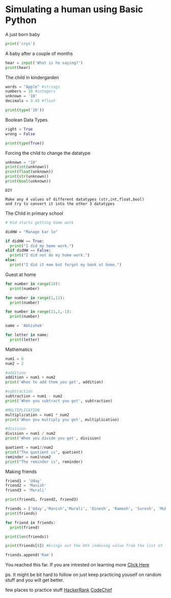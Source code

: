 # Simulating a human using Basic Python

A just born baby
```python
print('crys')
```
A baby after a couple of months
```python
hear = input('What is he saying?')
print(hear)
```
The child in kindergarden
```python
words = "Apple" #strings
numbers = 10 #integers
unknown = '10'
decimals = 3.45 #float

print(type('10'))
```
Boolean Data Types
```python
right = True
wrong = False

print(type(True))
```
Forcing the child to change the datatype
```python
unknown = "10"
print(int(unknown))
print(float(unknown))
print(str(unknown))
print(bool(unknown))
```
```
DIY

Make any 4 values of different datatypes (str,int,float,bool)
and try to convert it into the other 3 datatypes
```
The Child in primary school
```python
# Kid starts getting home work

didHW = "Manage kar le"

if didHW == True:
  print("I did my home work.")
elif didHW == False:
  print("I did not do my home work.")
else:
  print("I did it mam but forgot my book at home.")
```
Guest at home
```python
for number in range(10):
  print(number)
```
```python
for number in range(1,11):
  print(number)
```
```python
for number in range(11,1,-1):
  print(number)
```
```python
name = 'Abhishek'

for letter in name:
  print(letter)
```
Mathematics
```python
num1 = 6
num2 = 2

#addition
addition = num1 + num2
print('When to add them you get', addition)

#subtraction
subtraction = num1 - num2
print('When you subtract you get', subtraction)

#MULTIPLICATION
multiplication = num1 * num2
print('When you multiply you get', multiplication)

#division
division = num1 / num2
print('When you divide you get', division)

quotient = num1//num2
print("The quotient is", quotient)
reminder = num1%num2
print("The reminder is", reminder)
```
Making friends
```python
friend1 = 'Uday'
friend2 = 'Manish'
friend3 = 'Murali'

print(friend1, friend2, friend3)

friends = ['Uday','Manish','Murali', 'Dinesh', 'Ramesh', 'Suresh', 'Mukesh', 'Rakesh']
print(friends)

for friend in friends:
  print(friend)

print(len(friends))

print(friends[0]) #brings out the 0th indexing value from the list of friends

friends.append('Ram')
```

You reached this far. If you are intrested on learning more [Click Here](Introduction-to-Programming/comprehensive)

ps. It might be bit hard to follow on just keep practicing youself on random stuff and you will get better.

few places to practice stuff
[HackerRank](https://www.hackerrank.com/access-account/) [CodeChef](https://www.codechef.com/login)
